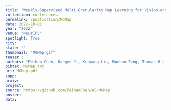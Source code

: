 ```yaml
---
title: "Weakly-Supervised Multi-Granularity Map Learning for Vision-and-Language Navigation"
collection: conferences
permalink: /publication/MGMap
date: 2022-10-01
year: "2022"
venue: "NeurIPS"
spotlight: True
city: 
state: ""
thumbnail: "MGMap.gif"
teaser : 
authors: "Peihao Chen, Dongyu Ji, Kunyang Lin, Runhao Zeng, Thomas H Li, Mingkui Tan, Chuang Gan"
bibtex: MGMap.txt
uri: MGMap.pdf
supp:
arxiv: 
project: 
source: https://github.com/PeihaoChen/WS-MGMap
poster: 
data:
---
```

